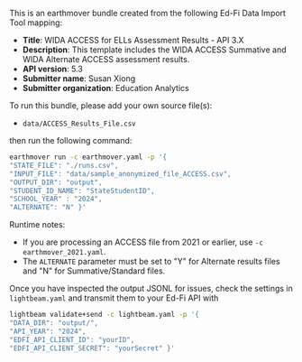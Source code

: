 This is an earthmover bundle created from the following Ed-Fi Data Import Tool mapping:
* **Title**: WIDA ACCESS for ELLs Assessment Results - API 3.X
* **Description**: This template includes the WIDA ACCESS Summative and WIDA Alternate ACCESS assessment results. 
* **API version**: 5.3
* **Submitter name**: Susan Xiong
* **Submitter organization**: Education Analytics

To run this bundle, please add your own source file(s):
* <code>data/ACCESS_Results_File.csv</code>

then run the following command:
```bash
earthmover run -c earthmover.yaml -p '{
"STATE_FILE": "./runs.csv",
"INPUT_FILE": "data/sample_anonymized_file_ACCESS.csv",
"OUTPUT_DIR": "output",
"STUDENT_ID_NAME": "StateStudentID",
"SCHOOL_YEAR" : "2024",
"ALTERNATE": "N" }'
```

Runtime notes:
- If you are processing an ACCESS file from 2021 or earlier, use `-c earthmover_2021.yaml`.
- The <code>ALTERNATE</code> parameter must be set to "Y" for Alternate results files and "N" for Summative/Standard files.

Once you have inspected the output JSONL for issues, check the settings in `lightbeam.yaml` and transmit them to your Ed-Fi API with
```bash
lightbeam validate+send -c lightbeam.yaml -p '{
"DATA_DIR": "output/",
"API_YEAR": "2024",
"EDFI_API_CLIENT_ID": "yourID",
"EDFI_API_CLIENT_SECRET": "yourSecret" }'
```
